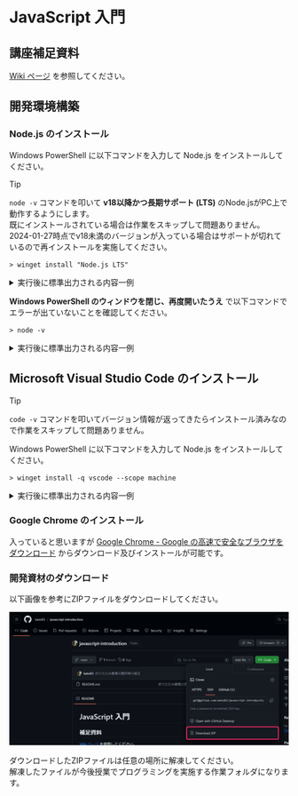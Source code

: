 # JavaScript 入門

## 講座補足資料

[Wiki ページ](https://github.com/kato83/javascript-introduction/wiki) を参照してください。

## 開発環境構築

### Node.js のインストール

Windows PowerShell に以下コマンドを入力して Node.js をインストールしてください。

> [!TIP]
> `node -v` コマンドを叩いて **v18以降かつ長期サポート (LTS)** のNode.jsがPC上で動作するようにします。  
> 既にインストールされている場合は作業をスキップして問題ありません。  
> 2024-01-27時点でv18未満のバージョンが入っている場合はサポートが切れているので再インストールを実施してください。

```
> winget install "Node.js LTS"
```

<details>
<summary>実行後に標準出力される内容一例</summary>

```
> winget install "Node.js LTS"
見つかりました Node.js LTS [OpenJS.NodeJS.LTS] バージョン 20.10.0
このアプリケーションは所有者からライセンス供与されます。
Microsoft はサードパーティのパッケージに対して責任を負わず、ライセンスも付与しません。
ダウンロード中 https://nodejs.org/dist/v20.10.0/node-v20.10.0-x64.msi
  ██████████████████████████████  25.3 MB / 25.3 MB
インストーラーハッシュが正常に検証されました
パッケージのインストールを開始しています...
インストールが完了しました
```

</details>

**Windows PowerShell のウィンドウを閉じ、再度開いたうえ** で以下コマンドでエラーが出ていないことを確認してください。

```
> node -v
```

<details>
<summary>実行後に標準出力される内容一例</summary>

```
> node -v
v20.10.0
```

</details>

## Microsoft Visual Studio Code のインストール

> [!TIP]
> `code -v` コマンドを叩いてバージョン情報が返ってきたらインストール済みなので作業をスキップして問題ありません。

Windows PowerShell に以下コマンドを入力して Node.js をインストールしてください。

```
> winget install -q vscode --scope machine
```

<details>
<summary>実行後に標準出力される内容一例</summary>

```
> winget install -q vscode
既存のパッケージが既にインストールされています。インストールされているパッケージ...をアップグレードしようとしています
利用可能なアップグレードが見つかりませんでした。
構成されたソースから入手できる新しいパッケージ バージョンはありません。
```

</details>

### Google Chrome のインストール

入っていると思いますが [Google Chrome - Google の高速で安全なブラウザをダウンロード](https://www.google.com/intl/ja_jp/chrome/) からダウンロード及びインストールが可能です。

### 開発資材のダウンロード

以下画像を参考にZIPファイルをダウンロードしてください。

![Gitリポジトリの Code を押下し Download ZIP をクリックして開発資材をダウンロード](.common/2024-01-27_23h52_14.png)

ダウンロードしたZIPファイルは任意の場所に解凍してください。  
解凍したファイルが今後授業でプログラミングを実施する作業フォルダになります。
